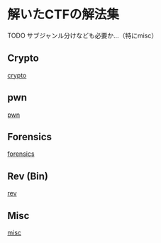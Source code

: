 <!-- TITLE: Ctf Solution -->
<!-- SUBTITLE: A quick summary of Ctf Solution -->

# 解いたCTFの解法集

TODO
サブジャンル分けなども必要か…（特にmisc）

## Crypto

[crypto](/ctf-solution/crypto)

## pwn

[pwn](/ctf-solution/crypto)

## Forensics

[forensics](/ctf-solution/forensics)

## Rev (Bin)

[rev](/ctf-solution/rev)

## Misc

[misc](/ctf-solution/misc)
